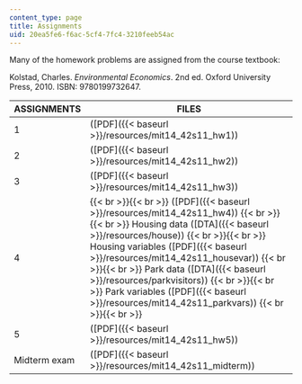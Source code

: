 ```yaml
---
content_type: page
title: Assignments
uid: 20ea5fe6-f6ac-5cf4-7fc4-3210feeb54ac
---
```


Many of the homework problems are assigned from the course textbook:

Kolstad, Charles. _Environmental Economics_. 2nd ed. Oxford University Press, 2010. ISBN: 9780199732647.

| ASSIGNMENTS | FILES |
| --- | --- |
| 1 | ([PDF]({{< baseurl >}}/resources/mit14_42s11_hw1)) |
| 2 | ([PDF]({{< baseurl >}}/resources/mit14_42s11_hw2)) |
| 3 | ([PDF]({{< baseurl >}}/resources/mit14_42s11_hw3)) |
| 4 |  {{< br >}}{{< br >}} ([PDF]({{< baseurl >}}/resources/mit14_42s11_hw4)) {{< br >}}{{< br >}} Housing data ([DTA]({{< baseurl >}}/resources/house)) {{< br >}}{{< br >}} Housing variables ([PDF]({{< baseurl >}}/resources/mit14_42s11_housevar)) {{< br >}}{{< br >}} Park data ([DTA]({{< baseurl >}}/resources/parkvisitors)) {{< br >}}{{< br >}} Park variables ([PDF]({{< baseurl >}}/resources/mit14_42s11_parkvars)) {{< br >}}{{< br >}}  |
| 5 | ([PDF]({{< baseurl >}}/resources/mit14_42s11_hw5)) |
| Midterm exam | ([PDF]({{< baseurl >}}/resources/mit14_42s11_midterm))